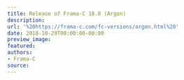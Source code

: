 ```yaml
---
title: Release of Frama-C 18.0 (Argon)
description:
url: '%20https://frama-c.com/fc-versions/argon.html%20'
date: 2018-10-29T00:00:00-00:00
preview_image:
featured:
authors:
- Frama-C
source:
---
```



